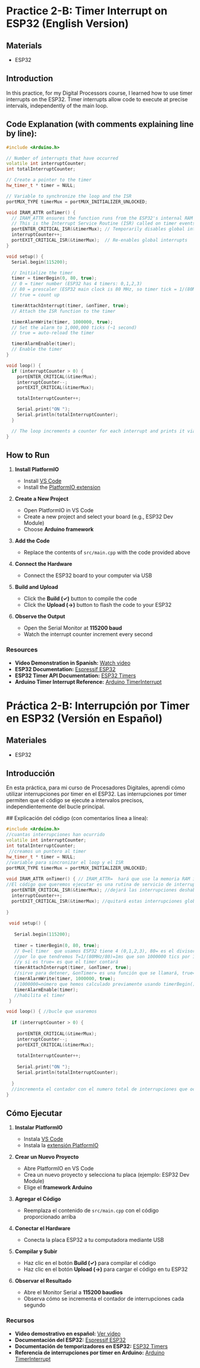 # Practice 2-B: Timer Interrupt on ESP32 (English Version)

## Materials
- ESP32

## Introduction
In this practice, for my Digital Processors course, I learned how to use timer interrupts on the ESP32. Timer interrupts allow code to execute at precise intervals, independently of the main loop.


## Code Explanation (with comments explaining line by line):
```cpp
#include <Arduino.h>

// Number of interrupts that have occurred
volatile int interruptCounter;
int totalInterruptCounter;

// Create a pointer to the timer
hw_timer_t * timer = NULL;

// Variable to synchronize the loop and the ISR
portMUX_TYPE timerMux = portMUX_INITIALIZER_UNLOCKED;

void IRAM_ATTR onTimer() { 
  // IRAM_ATTR ensures the function runs from the ESP32's internal RAM (IRAM)
  // This is the Interrupt Service Routine (ISR) called on timer events
  portENTER_CRITICAL_ISR(&timerMux); // Temporarily disables global interrupts
  interruptCounter++;
  portEXIT_CRITICAL_ISR(&timerMux);  // Re-enables global interrupts
}

void setup() {
  Serial.begin(115200);

  // Initialize the timer
  timer = timerBegin(0, 80, true); 
  // 0 = timer number (ESP32 has 4 timers: 0,1,2,3)
  // 80 = prescaler (ESP32 main clock is 80 MHz, so timer tick = 1/(80MHz/80) = 1 µs)
  // true = count up

  timerAttachInterrupt(timer, &onTimer, true); 
  // Attach the ISR function to the timer

  timerAlarmWrite(timer, 1000000, true); 
  // Set the alarm to 1,000,000 ticks (~1 second)
  // true = auto-reload the timer

  timerAlarmEnable(timer); 
  // Enable the timer
}

void loop() {
  if (interruptCounter > 0) {
    portENTER_CRITICAL(&timerMux);
    interruptCounter--;
    portEXIT_CRITICAL(&timerMux);

    totalInterruptCounter++;

    Serial.print("ON ");
    Serial.println(totalInterruptCounter);
  }

  // The loop increments a counter for each interrupt and prints it via Serial
}
```

## How to Run

1. **Install PlatformIO**
   - Install [VS Code](https://code.visualstudio.com/)
   - Install the [PlatformIO extension](https://platformio.org/install/ide?install=vscode)

2. **Create a New Project**
   - Open PlatformIO in VS Code
   - Create a new project and select your board (e.g., ESP32 Dev Module)
   - Choose **Arduino framework**

3. **Add the Code**
   - Replace the contents of `src/main.cpp` with the code provided above

4. **Connect the Hardware**
   - Connect the ESP32 board to your computer via USB

5. **Build and Upload**
   - Click the **Build (✓)** button to compile the code
   - Click the **Upload (→)** button to flash the code to your ESP32

6. **Observe the Output**
   - Open the Serial Monitor at **115200 baud**
   - Watch the interrupt counter increment every second

### Resources
- **Video Demonstration in Spanish:** [Watch video](assets/practica2Bvideo.mp4)
- **ESP32 Documentation:** [Espressif ESP32](https://docs.espressif.com/projects/esp-idf/en/stable/esp32/index.html)  
- **ESP32 Timer API Documentation:** [ESP32 Timers](https://docs.espressif.com/projects/esp-idf/en/v4.3/esp32/api-reference/peripherals/timer.html)  
- **Arduino Timer Interrupt Reference:** [Arduino TimerInterrupt](https://docs.arduino.cc/libraries/timerinterrupt/)  

# Práctica 2-B: Interrupción por Timer en ESP32 (Versión en Español)

## Materiales
- ESP32

## Introducción
En esta práctica, para mi curso de Procesadores Digitales, aprendí cómo utilizar interrupciones por timer en el ESP32. Las interrupciones por timer permiten que el código se ejecute a intervalos precisos, independientemente del bucle principal.


## Explicación del código (con comentarios línea a línea):

```cpp
#include <Arduino.h>
//cuantas interrupciones han ocurrido
volatile int interruptCounter;
int totalInterruptCounter;
 //creamos un puntero al timer
hw_timer_t * timer = NULL;
//variable para sincronizar el loop y el ISR
portMUX_TYPE timerMux = portMUX_INITIALIZER_UNLOCKED;
 
void IRAM_ATTR onTimer() { // IRAM_ATTR=  hará que use la memoria RAM interna (IRAM) del ESP32
//El código que queremos ejecutar es una rutina de servicio de interrupción (ISR) en este caso le llamamos OnTimer
  portENTER_CRITICAL_ISR(&timerMux); //dejará las interrupciones deshabilitadas globalmente.
  interruptCounter++;
  portEXIT_CRITICAL_ISR(&timerMux); //quitará estas interrupciones globales
 
}
 
 void setup() {
 
   Serial.begin(115200);
 
   timer = timerBegin(0, 80, true); 
   // 0=el timer  que usamos ESP32 tiene 4 (0,1,2,3), 80= es el divisor, el reloj principal de ESP32 es de 80MHz, 
   //por lo que tendremos T=1/(80MHz/80)=1ms que son 1000000 tics por 1 segundo.
   //y si es true= es que el timer contará
   timerAttachInterrupt(timer, &onTimer, true);
   //sirve para detener, &onTimer= es una función que se llamará, true=si es verdaderp una alarma generará una interrupción
   timerAlarmWrite(timer, 1000000, true); 
   //1000000=número que hemos calculado previamente usando timerBegin(), true= si es verdadero el timer se repetirá
   timerAlarmEnable(timer); 
   //habilita el timer
 }

void loop() { //bucle que usaremos
 
  if (interruptCounter > 0) {
 
    portENTER_CRITICAL(&timerMux);
    interruptCounter--;
    portEXIT_CRITICAL(&timerMux);
 
    totalInterruptCounter++;
 
    Serial.print("ON ");
    Serial.println(totalInterruptCounter);
 
  }
  //incrementa el contador con el numero total de interrupciones que ocurren y lo imprime por un puerto serie.
}
```
## Cómo Ejecutar

1. **Instalar PlatformIO**
   - Instala [VS Code](https://code.visualstudio.com/)
   - Instala la [extensión PlatformIO](https://platformio.org/install/ide?install=vscode)

2. **Crear un Nuevo Proyecto**
   - Abre PlatformIO en VS Code
   - Crea un nuevo proyecto y selecciona tu placa (ejemplo: ESP32 Dev Module)
   - Elige el **framework Arduino**

3. **Agregar el Código**
   - Reemplaza el contenido de `src/main.cpp` con el código proporcionado arriba

4. **Conectar el Hardware**
   - Conecta la placa ESP32 a tu computadora mediante USB

5. **Compilar y Subir**
   - Haz clic en el botón **Build (✓)** para compilar el código
   - Haz clic en el botón **Upload (→)** para cargar el código en tu ESP32

6. **Observar el Resultado**
   - Abre el Monitor Serial a **115200 baudios**
   - Observa cómo se incrementa el contador de interrupciones cada segundo

### Recursos
- **Video demostrativo en español:** [Ver video](assets/practica2Bvideo.mp4)
- **Documentación del ESP32:** [Espressif ESP32](https://docs.espressif.com/projects/esp-idf/en/stable/esp32/index.html)  
- **Documentación de temporizadores en ESP32:** [ESP32 Timers](https://docs.espressif.com/projects/esp-idf/en/v4.3/esp32/api-reference/peripherals/timer.html)  
- **Referencia de interrupciones por timer en Arduino:** [Arduino TimerInterrupt](https://docs.arduino.cc/libraries/timerinterrupt/)  
